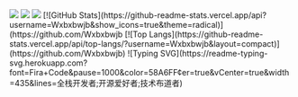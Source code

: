 <img src="https://img.shields.io/badge/-Python-3776AB?style=for-the-badge&logo=python&logoColor=white" /> 
<img src="https://img.shields.io/badge/-React-61DAFB?style=for-the-badge&logo=react&logoColor=black" /> 
<img src="https://img.shields.io/badge/-Docker-2496ED?style=for-the-badge&logo=docker&logoColor=white" />
[![GitHub Stats](https://github-readme-stats.vercel.app/api?username=Wxbxbwjb&show_icons=true&theme=radical)](https://github.com/Wxbxbwjb
[![Top Langs](https://github-readme-stats.vercel.app/api/top-langs/?username=Wxbxbwjb&layout=compact)](https://github.com/Wxbxbwjb)
![Typing SVG](https://readme-typing-svg.herokuapp.com?font=Fira+Code&pause=1000&color=58A6FF&center=true&vCenter=true&width=435&lines=全栈开发者;开源爱好者;技术布道者)